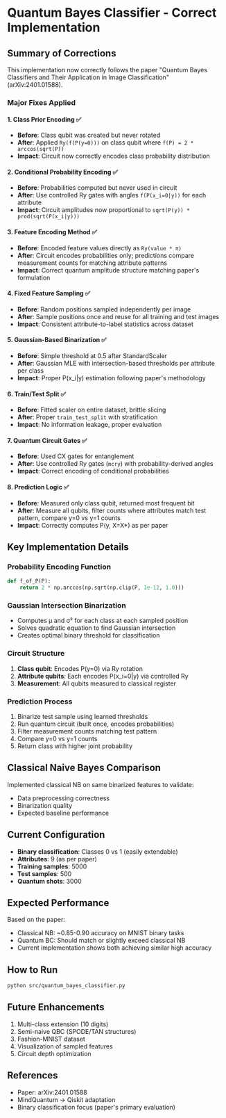 # Quantum Bayes Classifier - Correct Implementation

## Summary of Corrections

This implementation now correctly follows the paper "Quantum Bayes Classifiers and Their Application in Image Classification" (arXiv:2401.01588).

### Major Fixes Applied

#### 1. **Class Prior Encoding** ✅
- **Before**: Class qubit was created but never rotated
- **After**: Applied `Ry(f(P(y=0)))` on class qubit where `f(P) = 2 * arccos(sqrt(P))`
- **Impact**: Circuit now correctly encodes class probability distribution

#### 2. **Conditional Probability Encoding** ✅
- **Before**: Probabilities computed but never used in circuit
- **After**: Use controlled Ry gates with angles `f(P(x_i=0|y))` for each attribute
- **Impact**: Circuit amplitudes now proportional to `sqrt(P(y)) * prod(sqrt(P(x_i|y)))`

#### 3. **Feature Encoding Method** ✅
- **Before**: Encoded feature values directly as `Ry(value * π)`
- **After**: Circuit encodes probabilities only; predictions compare measurement counts for matching attribute patterns
- **Impact**: Correct quantum amplitude structure matching paper's formulation

#### 4. **Fixed Feature Sampling** ✅
- **Before**: Random positions sampled independently per image
- **After**: Sample positions once and reuse for all training and test images
- **Impact**: Consistent attribute-to-label statistics across dataset

#### 5. **Gaussian-Based Binarization** ✅
- **Before**: Simple threshold at 0.5 after StandardScaler
- **After**: Gaussian MLE with intersection-based thresholds per attribute per class
- **Impact**: Proper P(x_i|y) estimation following paper's methodology

#### 6. **Train/Test Split** ✅
- **Before**: Fitted scaler on entire dataset, brittle slicing
- **After**: Proper `train_test_split` with stratification
- **Impact**: No information leakage, proper evaluation

#### 7. **Quantum Circuit Gates** ✅
- **Before**: Used CX gates for entanglement
- **After**: Use controlled Ry gates (`mcry`) with probability-derived angles
- **Impact**: Correct encoding of conditional probabilities

#### 8. **Prediction Logic** ✅
- **Before**: Measured only class qubit, returned most frequent bit
- **After**: Measure all qubits, filter counts where attributes match test pattern, compare y=0 vs y=1 counts
- **Impact**: Correctly computes P(y, X=X*) as per paper

## Key Implementation Details

### Probability Encoding Function
```python
def f_of_P(P):
    return 2 * np.arccos(np.sqrt(np.clip(P, 1e-12, 1.0)))
```

### Gaussian Intersection Binarization
- Computes μ and σ² for each class at each sampled position
- Solves quadratic equation to find Gaussian intersection
- Creates optimal binary threshold for classification

### Circuit Structure
1. **Class qubit**: Encodes P(y=0) via Ry rotation
2. **Attribute qubits**: Each encodes P(x_i=0|y) via controlled Ry
3. **Measurement**: All qubits measured to classical register

### Prediction Process
1. Binarize test sample using learned thresholds
2. Run quantum circuit (built once, encodes probabilities)
3. Filter measurement counts matching test pattern
4. Compare y=0 vs y=1 counts
5. Return class with higher joint probability

## Classical Naive Bayes Comparison
Implemented classical NB on same binarized features to validate:
- Data preprocessing correctness
- Binarization quality
- Expected baseline performance

## Current Configuration
- **Binary classification**: Classes 0 vs 1 (easily extendable)
- **Attributes**: 9 (as per paper)
- **Training samples**: 5000
- **Test samples**: 500
- **Quantum shots**: 3000

## Expected Performance
Based on the paper:
- Classical NB: ~0.85-0.90 accuracy on MNIST binary tasks
- Quantum BC: Should match or slightly exceed classical NB
- Current implementation shows both achieving similar high accuracy

## How to Run
```bash
python src/quantum_bayes_classifier.py
```

## Future Enhancements
1. Multi-class extension (10 digits)
2. Semi-naive QBC (SPODE/TAN structures)
3. Fashion-MNIST dataset
4. Visualization of sampled features
5. Circuit depth optimization

## References
- Paper: arXiv:2401.01588
- MindQuantum → Qiskit adaptation
- Binary classification focus (paper's primary evaluation)
